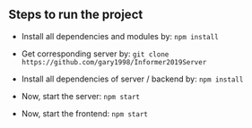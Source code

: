 ## Steps to run the project ##

* Install all dependencies and modules by:
`npm install`

* Get corresponding server by:
`git clone https://github.com/gary1998/Informer2019Server`

* Install all dependencies of server / backend by:
`npm install`

* Now, start the server:
`npm start`

* Now, start the frontend:
`npm start`